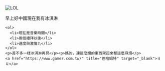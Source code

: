 <html>
  <head>
    <meta charset="utf-8">
    <title>My test page</title>
  </head>
    <body>
    <img src="https://user-images.githubusercontent.com/102774029/161295086-72cfcf54-7aaa-43ed-9c9b-46f475ead76b.png" alt="LOL">
    <p>早上好中國現在我有冰淇淋</p>

    <ol>
      <li>現在是音樂時間</li>
      <li>兩個禮拜以後</li>
      <li>速度與激情九</li>
    </ol>
    <p>差不多一樣冰淇淋再見</p><p>媽的，連這麼爛的東西架起來都這麼麻煩</p>
    <a href="https://www.gamer.com.tw/" title="巴哈姆特" target="_blank">ㄐㄐ</a>
   
  </body>
</html>
<!--![830083624942567504](https://user-images.githubusercontent.com/102774029/161295086-72cfcf54-7aaa-43ed-9c9b-46f475ead76b.png)-->
